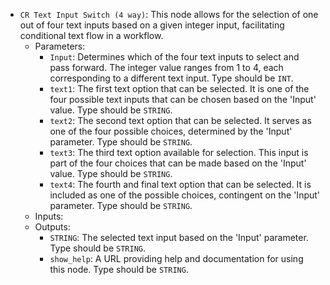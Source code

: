 - `CR Text Input Switch (4 way)`: This node allows for the selection of one out of four text inputs based on a given integer input, facilitating conditional text flow in a workflow.
    - Parameters:
        - `Input`: Determines which of the four text inputs to select and pass forward. The integer value ranges from 1 to 4, each corresponding to a different text input. Type should be `INT`.
        - `text1`: The first text option that can be selected. It is one of the four possible text inputs that can be chosen based on the 'Input' value. Type should be `STRING`.
        - `text2`: The second text option that can be selected. It serves as one of the four possible choices, determined by the 'Input' parameter. Type should be `STRING`.
        - `text3`: The third text option available for selection. This input is part of the four choices that can be made based on the 'Input' value. Type should be `STRING`.
        - `text4`: The fourth and final text option that can be selected. It is included as one of the possible choices, contingent on the 'Input' parameter. Type should be `STRING`.
    - Inputs:
    - Outputs:
        - `STRING`: The selected text input based on the 'Input' parameter. Type should be `STRING`.
        - `show_help`: A URL providing help and documentation for using this node. Type should be `STRING`.
